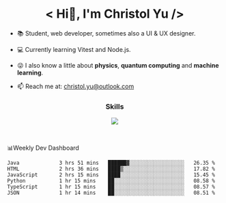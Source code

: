 <h1 align="center"> &#60; Hi👋, I'm Christol Yu /&#62; </h1>

- 📚 Student, web developer, sometimes also a UI & UX designer.

- 💻 Currently learning Vitest and Node.js.

- 😜 I also know a little about **physics**, **quantum computing** and **machine learning**.

- 📫 Reach me at: christol.yu@outlook.com


<h3 align="center">Skills</h3>
<p align="center"> <img src="https://skillicons.dev/icons?i=js,ts,react,tailwind,sass,figma,html,css,py,pytorch,md,latex"> </p>

<br/>

📊Weekly Dev Dashboard
<br/>
<!--START_SECTION:waka-->

```text
Java             3 hrs 51 mins   ██████▓░░░░░░░░░░░░░░░░░░   26.35 %
HTML             2 hrs 36 mins   ████▒░░░░░░░░░░░░░░░░░░░░   17.82 %
JavaScript       2 hrs 15 mins   ████░░░░░░░░░░░░░░░░░░░░░   15.45 %
Python           1 hr 15 mins    ██░░░░░░░░░░░░░░░░░░░░░░░   08.58 %
TypeScript       1 hr 15 mins    ██░░░░░░░░░░░░░░░░░░░░░░░   08.57 %
JSON             1 hr 14 mins    ██░░░░░░░░░░░░░░░░░░░░░░░   08.51 %
```

<!--END_SECTION:waka-->

<!--
**christorange/christorange** is a ✨ _special_ ✨ repository because its `README.md` (this file) appears on your GitHub profile.

Here are some ideas to get you started:

- 🔭 I’m currently working on ...
- 🌱 I’m currently learning ...
- 👯 I’m looking to collaborate on ...
- 🤔 I’m looking for help with ...
- 💬 Ask me about ...
- 📫 How to reach me: ...
- 😄 Pronouns: ...
- ⚡ Fun fact: ...
-->

